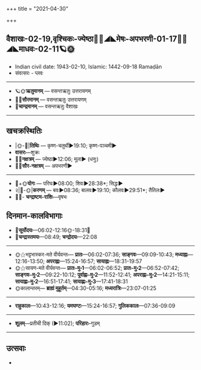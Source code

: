 +++
title = "2021-04-30"

+++
## वैशाखः-02-19,वृश्चिकः-ज्येष्ठा🌛🌌◢◣मेषः-अपभरणी-01-17🌌🌞◢◣माधवः-02-11🪐🌞
- Indian civil date: 1943-02-10, Islamic: 1442-09-18 Ramaḍān
- संवत्सरः - प्लवः
___________________
- 🪐🌞**ऋतुमानम्** — वसन्तऋतुः उत्तरायणम्
- 🌌🌞**सौरमानम्** — वसन्तऋतुः उत्तरायणम्
- 🌛**चान्द्रमानम्** — वसन्तऋतुः वैशाखः
___________________


## खचक्रस्थितिः
- |🌞-🌛|**तिथिः** — कृष्ण-चतुर्थी►19:10; कृष्ण-पञ्चमी►  
- **वासरः**—शुक्रः  
- 🌌🌛**नक्षत्रम्** — ज्येष्ठा►12:06; मूला► (धनुः)  
- 🌌🌞**सौर-नक्षत्रम्** — अपभरणी►  
___________________
- 🌛+🌞**योगः** — परिघः►08:00; शिवः►28:38*; सिद्धः►  
- २|🌛-🌞|**करणम्** — बवः►08:36; बालवः►19:10; कौलवः►29:51*; तैतिलः►  
- 🌌🌛- **चन्द्राष्टम-राशिः**—वृषभः  


## दिनमान-कालविभागाः
- 🌅**सूर्योदयः**—06:02-12:16🌞️-18:31🌇  
- 🌛**चन्द्रास्तमयः**—08:49; **चन्द्रोदयः**—22:08  
___________________
- 🌞⚝भट्टभास्कर-मते वीर्यवन्तः— **प्रातः**—06:02-07:36; **साङ्गवः**—09:09-10:43; **मध्याह्नः**—12:16-13:50; **अपराह्णः**—15:24-16:57; **सायाह्नः**—18:31-19:57  
- 🌞⚝सायण-मते वीर्यवन्तः— **प्रातः-मु॰1**—06:02-06:52; **प्रातः-मु॰2**—06:52-07:42; **साङ्गवः-मु॰2**—09:22-10:12; **पूर्वाह्णः-मु॰2**—11:52-12:41; **अपराह्णः-मु॰2**—14:21-15:11; **सायाह्णः-मु॰2**—16:51-17:41; **सायाह्णः-मु॰3**—17:41-18:31  
- 🌞कालान्तरम्— **ब्राह्मं मुहूर्तम्**—04:30-05:16; **मध्यरात्रिः**—23:07-01:25  
___________________
- **राहुकालः**—10:43-12:16; **यमघण्टः**—15:24-16:57; **गुलिककालः**—07:36-09:09  
___________________
- **शूलम्**—प्रतीची दिक् (►11:02); **परिहारः**–गुडम्  
___________________

## उत्सवाः
- 